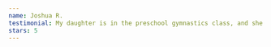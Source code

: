 ```yaml
---
name: Joshua R.
testimonial: My daughter is in the preschool gymnastics class, and she absolutely loves it! Highly recommend this gymnastics class for preschoolers!
stars: 5
---
```


